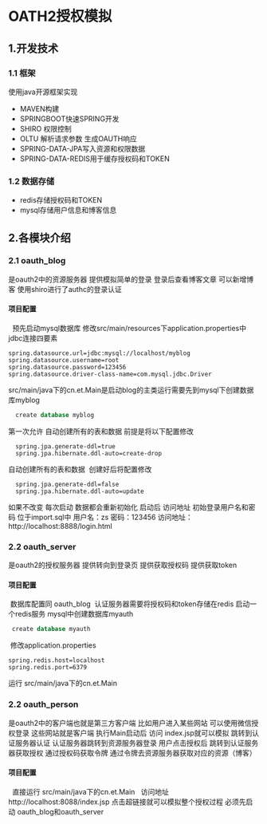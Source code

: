 OATH2授权模拟
=====================
## 1.开发技术 ##
 ### 1.1 框架 ###
 使用java开源框架实现
 * MAVEN构建
 * SPRINGBOOT快速SPRING开发
 * SHIRO 权限控制
 * OLTU 解析请求参数 生成OAUTH响应
 * SPRING-DATA-JPA写入资源和权限数据
 * SPRING-DATA-REDIS用于缓存授权码和TOKEN
### 1.2 数据存储 ###
 * redis存储授权码和TOKEN
 * mysql存储用户信息和博客信息
## 2.各模块介绍 ##
### 2.1 oauth_blog ###
  是oauth2中的资源服务器 提供模拟简单的登录 登录后查看博客文章  可以新增博客 使用shiro进行了authc的登录认证
#### 项目配置 ####
   预先启动mysql数据库 修改src/main/resources下application.properties中jdbc连接四要素
  ```properties
  spring.datasource.url=jdbc:mysql://localhost/myblog
spring.datasource.username=root
spring.datasource.password=123456
spring.datasource.driver-class-name=com.mysql.jdbc.Driver
```
src/main/java下的cn.et.Main是启动blog的主类运行需要先到mysql下创建数据库myblog
```sql
  create database myblog
```
 第一次允许 自动创建所有的表和数据 前提是将以下配置修改
```properties
  spring.jpa.generate-ddl=true
  spring.jpa.hibernate.ddl-auto=create-drop
```
自动创建所有的表和数据  创建好后将配置修改
```properties
  spring.jpa.generate-ddl=false
  spring.jpa.hibernate.ddl-auto=update
```
如果不改变 每次启动 数据都会重新初始化
启动后 访问地址 初始登录用户名和密码 位于import.sql中 用户名：zs 密码：123456
访问地址：http://localhost:8888/login.html 
### 2.2 oauth_server ###
  是oauth2的授权服务器 提供转向到登录页 提供获取授权码 提供获取token
#### 项目配置 ####  
  数据库配置同 oauth_blog 
  认证服务器需要将授权码和token存储在redis 启动一个redis服务
  mysql中创建数据库myauth
  ```sql
  create database myauth
```
  修改application.properties
  ```properties
  spring.redis.host=localhost
  spring.redis.port=6379
  ```
  运行 src/main/java下的cn.et.Main
### 2.2 oauth_person ###
  是oauth2中的客户端也就是第三方客户端 比如用户进入某些网站 可以使用微信授权登录  这些网站就是客户端 执行Main启动后 访问 index.jsp就可以模拟
跳转到认证服务器认证 认证服务器跳转到资源服务器登录 用户点击授权后 跳转到认证服务器获取授权 通过授权码获取令牌 通过令牌去资源服务器获取对应的资源（博客）
#### 项目配置 ####
   直接运行 src/main/java下的cn.et.Main
   访问地址 http://localhost:8088/index.jsp 点击超链接就可以模拟整个授权过程 必须先启动 oauth_blog和oauth_server
  
 
